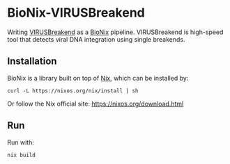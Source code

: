 # BioNix-VIRUSBreakend

Writing [VIRUSBreakend](https://github.com/PapenfussLab/gridss/blob/master/VIRUSBreakend_Readme.md) as a [BioNix](https://github.com/PapenfussLab/bionix) pipeline. VIRUSBreakend is high-speed tool that detects viral DNA integration using single breakends.


## Installation

BioNix is a library built on top of [Nix](http://nixos.org/nix), which can be installed by:
```{sh}
curl -L https://nixos.org/nix/install | sh
```
Or follow the Nix official site: https://nixos.org/download.html 

## Run

Run with:
```{sh}
nix build
```
